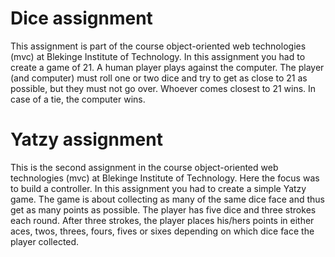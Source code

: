 # Dice assignment

This assignment is part of the course object-oriented web technologies (mvc) at Blekinge Institute of Technology. In this assignment you had to create a game of 21. A human player plays against the computer. The player (and computer) must roll one or two dice and try to get as close to 21 as possible, but they must not go over. Whoever comes closest to 21 wins. In case of a tie, the computer wins.

# Yatzy assignment

This is the second assignment in the course object-oriented web technologies (mvc) at Blekinge Institute of Technology. Here the focus was to build a controller. In this assignment you had to create a simple Yatzy game. The game is about collecting as many of the same dice face and thus get as many points as possible. The player has five dice and three strokes each round. After three strokes, the player places his/hers points in either aces, twos, threes, fours, fives or sixes depending on which dice face the player collected.
